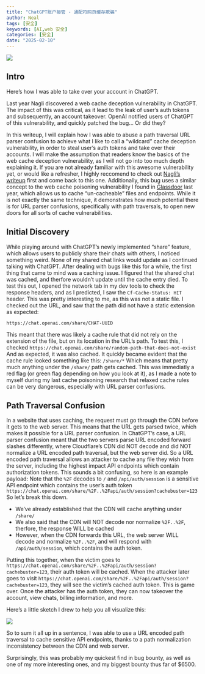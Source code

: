 ```yaml
---
title: "ChatGPT账户接管 - 通配符网页缓存欺骗"
author: Neal
tags: [安全]
keywords: [AI,web 安全]
categories: [安全]
date: "2025-02-10" 
---
```


![](https://nokline.github.io/images/Robber.jpeg)

## Intro

Here’s how I was able to take over your account in ChatGPT.

Last year Nagli discovered a web cache deception vulnerability in ChatGPT. The impact of this was critical, as it lead to the leak of user’s auth tokens and subsequently, an account takeover. OpenAI notified users of ChatGPT of this vulnerability, and quickly patched the bug… Or did they?

In this writeup, I will explain how I was able to abuse a path traversal URL parser confusion to achieve what I like to call a “wildcard” cache deception vulnerability, in order to steal user’s auth tokens and take over their accounts. I will make the assumption that readers know the basics of the web cache deception vulnerability, as I will not go into too much depth explaining it. If you are not already familiar with this awesome vulnerability yet, or would like a refresher, I highly reccomend to check out [Nagli’s writeup](https://www.shockwave.cloud/blog/shockwave-works-with-openai-to-fix-critical-chatgpt-vulnerability) first and come back to this one. Additionally, this bug uses a similar concept to the web cache poisoning vulnerability I found in [Glassdoor](https://nokline.github.io/bugbounty/2022/09/02/Glassdoor-Cache-Poisoning.html) last year, which allows us to cache “un-cacheable” files and endpoints. While it is not exactly the same technique, it demonstrates how much potential there is for URL parser confusions, specifically with path traversals, to open new doors for all sorts of cache vulnerabilities.

## Initial Discovery

While playing around with ChatGPT’s newly implemented “share” feature, which allows users to publicly share their chats with others, I noticed something weird. None of my shared chat links would update as I continued talking with ChatGPT. After dealing with bugs like this for a while, the first thing that came to mind was a caching issue. I figured that the shared chat was cached, and therfore wouldn’t update until the cache entry died. To test this out, I opened the network tab in my dev tools to check the response headers, and as I predicted, I saw the `Cf-Cache-Status: HIT` header. This was pretty interesting to me, as this was not a static file. I checked out the URL, and saw that the path did not have a static extension as expected:

`https://chat.openai.com/share/CHAT-UUID`

This meant that there was likely a cache rule that did not rely on the extension of the file, but on its location in the URL’s path. To test this, I checked `https://chat.openai.com/share/random-path-that-does-not-exist` And as expected, it was also cached. It quickly became evident that the cache rule looked something like this: `/share/*` Which means that pretty much anything under the `/share/` path gets cached. This was immediatly a red flag (or green flag depending on how you look at it), as I made a note to myself during my last cache poisoning research that relaxed cache rules can be very dangerous, especially with URL parser confusions.

## Path Traversal Confusion

In a website that uses caching, the request must go through the CDN before it gets to the web server. This means that the URL gets parsed twice, which makes it possible for a URL parser confusion. In ChatGPT’s case, a URL parser confusion meant that the two servers parse URL encoded forward slashes differently, where Cloudflare’s CDN did NOT decode and did NOT normalize a URL encoded path traversal, but the web server did. So a URL encoded path traversal allows an attacker to cache any file they wish from the server, including the highest impact API endpoints which contain authorization tokens. This sounds a bit confusing, so here is an example payload: Note that the `%2F` decodes to `/` and `/api/auth/session` is a sensitive API endpoint which contains the user’s auth token `https://chat.openai.com/share/%2F..%2Fapi/auth/session?cachebuster=123` So let’s break this down.

* We’ve already established that the CDN will cache anything under `/share/`
* We also said that the CDN will NOT decode nor normalize `%2F..%2F`, therfore, the response WILL be cached
* However, when the CDN forwards this URL, the web server WILL decode and normalize `%2F..%2F`, and will respond with `/api/auth/session`, which contains the auth token.

Putting this together, when the victim goes to `https://chat.openai.com/share/%2F..%2Fapi/auth/session?cachebuster=123`, their auth token will be cached. When the attacker later goes to visit `https://chat.openai.com/share/%2F..%2Fapi/auth/session?cachebuster=123`, they will see the victim’s cached auth token. This is game over. Once the attacker has the auth token, they can now takeover the account, view chats, billing information, and more.

Here’s a little sketch I drew to help you all visualize this:

![](https://nokline.github.io/images/ChatGPT_Attack.svg)

So to sum it all up in a sentence, I was able to use a URL encoded path traversal to cache sensitive API endpoints, thanks to a path normalization inconsistency between the CDN and web server.

Surprisingly, this was probably my quickest find in bug bounty, as well as one of my more interesting ones, and my biggest bounty thus far of $6500.